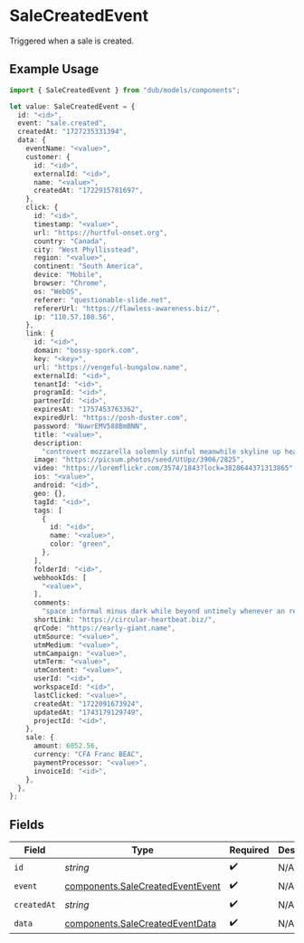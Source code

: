 # SaleCreatedEvent

Triggered when a sale is created.

## Example Usage

```typescript
import { SaleCreatedEvent } from "dub/models/components";

let value: SaleCreatedEvent = {
  id: "<id>",
  event: "sale.created",
  createdAt: "1727235331394",
  data: {
    eventName: "<value>",
    customer: {
      id: "<id>",
      externalId: "<id>",
      name: "<value>",
      createdAt: "1722915781697",
    },
    click: {
      id: "<id>",
      timestamp: "<value>",
      url: "https://hurtful-onset.org",
      country: "Canada",
      city: "West Phyllisstead",
      region: "<value>",
      continent: "South America",
      device: "Mobile",
      browser: "Chrome",
      os: "WebOS",
      referer: "questionable-slide.net",
      refererUrl: "https://flawless-awareness.biz/",
      ip: "110.57.180.56",
    },
    link: {
      id: "<id>",
      domain: "bossy-spork.com",
      key: "<key>",
      url: "https://vengeful-bungalow.name",
      externalId: "<id>",
      tenantId: "<id>",
      programId: "<id>",
      partnerId: "<id>",
      expiresAt: "1757453763362",
      expiredUrl: "https://posh-duster.com",
      password: "NuwrEMV588BmBNN",
      title: "<value>",
      description:
        "controvert mozzarella solemnly sinful meanwhile skyline up heating avaricious",
      image: "https://picsum.photos/seed/UtUpz/3906/2825",
      video: "https://loremflickr.com/3574/1843?lock=3828644371313865",
      ios: "<value>",
      android: "<id>",
      geo: {},
      tagId: "<id>",
      tags: [
        {
          id: "<id>",
          name: "<value>",
          color: "green",
        },
      ],
      folderId: "<id>",
      webhookIds: [
        "<value>",
      ],
      comments:
        "space informal minus dark while beyond untimely whenever an representation lest aha analyse firm than given",
      shortLink: "https://circular-heartbeat.biz/",
      qrCode: "https://early-giant.name",
      utmSource: "<value>",
      utmMedium: "<value>",
      utmCampaign: "<value>",
      utmTerm: "<value>",
      utmContent: "<value>",
      userId: "<id>",
      workspaceId: "<id>",
      lastClicked: "<value>",
      createdAt: "1722091673924",
      updatedAt: "1743179129749",
      projectId: "<id>",
    },
    sale: {
      amount: 6052.56,
      currency: "CFA Franc BEAC",
      paymentProcessor: "<value>",
      invoiceId: "<id>",
    },
  },
};
```

## Fields

| Field                                                                                | Type                                                                                 | Required                                                                             | Description                                                                          |
| ------------------------------------------------------------------------------------ | ------------------------------------------------------------------------------------ | ------------------------------------------------------------------------------------ | ------------------------------------------------------------------------------------ |
| `id`                                                                                 | *string*                                                                             | :heavy_check_mark:                                                                   | N/A                                                                                  |
| `event`                                                                              | [components.SaleCreatedEventEvent](../../models/components/salecreatedeventevent.md) | :heavy_check_mark:                                                                   | N/A                                                                                  |
| `createdAt`                                                                          | *string*                                                                             | :heavy_check_mark:                                                                   | N/A                                                                                  |
| `data`                                                                               | [components.SaleCreatedEventData](../../models/components/salecreatedeventdata.md)   | :heavy_check_mark:                                                                   | N/A                                                                                  |